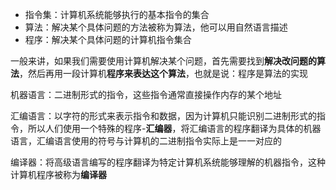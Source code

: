 * 指令集：计算机系统能够执行的基本指令的集合
* 算法：解决某个具体问题的方法被称为算法，他可以用自然语言描述
* 程序：解决某个具体问题的计算机指令集合

一般来讲，如果我们需要使用计算机解决某个问题，首先需要找到**解决改问题的算法**，然后再用一段计算机**程序来表达这个算法**，也就是说：程序是算法的实现



机器语言：二进制形式的指令，这些指令通常直接操作内存的某个地址

汇编语言：以字符的形式来表示指令和数据，因为计算机只能识别二进制形式的指令，所以人们使用一个特殊的程序-**汇编器**，将汇编语言的程序翻译为具体的机器语言，汇编语言使用的符号与计算机的二进制指令实际上是一一对应的



编译器：将高级语言编写的程序翻译为特定计算机系统能够理解的机器指令，这种计算机程序被称为**编译器**











